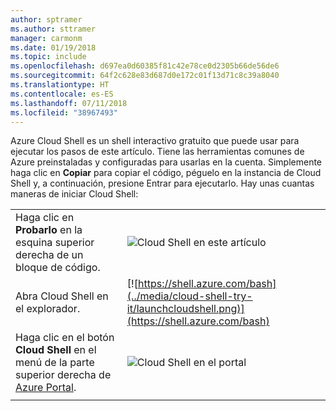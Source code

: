 ```yaml
---
author: sptramer
ms.author: sttramer
manager: carmonm
ms.date: 01/19/2018
ms.topic: include
ms.openlocfilehash: d697ea0d60385f81c42e78ce0d2305b66de56de6
ms.sourcegitcommit: 64f2c628e83d687d0e172c01f13d71c8c39a8040
ms.translationtype: HT
ms.contentlocale: es-ES
ms.lasthandoff: 07/11/2018
ms.locfileid: "38967493"
---
```

Azure Cloud Shell es un shell interactivo gratuito que puede usar para ejecutar los pasos de este artículo. Tiene las herramientas comunes de Azure preinstaladas y configuradas para usarlas en la cuenta. Simplemente haga clic en **Copiar** para copiar el código, péguelo en la instancia de Cloud Shell y, a continuación, presione Entrar para ejecutarlo.  Hay unas cuantas maneras de iniciar Cloud Shell:

|  |   |
|-----------------------------------------------|---|
| Haga clic en **Probarlo** en la esquina superior derecha de un bloque de código. | ![Cloud Shell en este artículo](../media/cloud-shell-try-it/cli-try-it.png) |
| Abra Cloud Shell en el explorador. | [![https://shell.azure.com/bash](../media/cloud-shell-try-it/launchcloudshell.png)](https://shell.azure.com/bash) |
| Haga clic en el botón **Cloud Shell** en el menú de la parte superior derecha de [Azure Portal](https://portal.azure.com). | ![Cloud Shell en el portal](../media/cloud-shell-try-it/cloud-shell-menu.png) |
|  |  |
